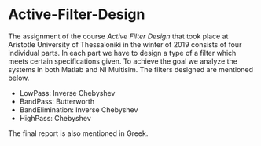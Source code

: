 # Active-Filter-Design
The assignment of the course _Active Filter Design_ that took place at Aristotle University of Thessaloniki in the winter of 2019 consists of four individual parts. In each part we have to design a type of a filter which meets certain specifications given. To achieve the goal we analyze the systems in both Matlab and NI Multisim. The filters designed are mentioned below. 

* LowPass:	       Inverse Chebyshev 
* BandPass: 	     Butterworth 
* BandElimination: Inverse Chebyshev 
* HighPass:        Chebyshev 

The final report is also mentioned in Greek.
